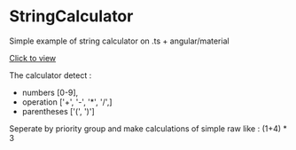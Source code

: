 # StringCalculator

Simple example of string calculator on .ts + angular/material

[Click to view](https://kaskyi.github.io/stringCalculator/)

The calculator detect : 
- numbers [0-9], 
- operation ['+', '-', '*', '/',] 
- parentheses ['(', ')']

Seperate by priority group and make calculations of simple raw like : (1+4) * 3
